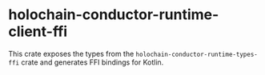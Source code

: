 # holochain-conductor-runtime-client-ffi

This crate exposes the types from the `holochain-conductor-runtime-types-ffi` crate and generates FFI bindings for Kotlin.
